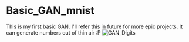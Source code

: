 # Basic_GAN_mnist
This is my first basic GAN. I'll refer this in future for more epic projects.
It can generate numbers out of thin air :P
![GAN_Digits](https://user-images.githubusercontent.com/36446402/54750573-23729900-4bfe-11e9-9ee3-ab2f0681a484.gif)
